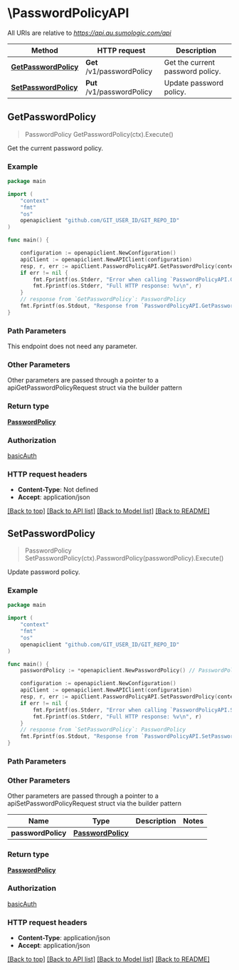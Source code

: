 # \PasswordPolicyAPI

All URIs are relative to *https://api.au.sumologic.com/api*

Method | HTTP request | Description
------------- | ------------- | -------------
[**GetPasswordPolicy**](PasswordPolicyAPI.md#GetPasswordPolicy) | **Get** /v1/passwordPolicy | Get the current password policy.
[**SetPasswordPolicy**](PasswordPolicyAPI.md#SetPasswordPolicy) | **Put** /v1/passwordPolicy | Update password policy.



## GetPasswordPolicy

> PasswordPolicy GetPasswordPolicy(ctx).Execute()

Get the current password policy.



### Example

```go
package main

import (
    "context"
    "fmt"
    "os"
    openapiclient "github.com/GIT_USER_ID/GIT_REPO_ID"
)

func main() {

    configuration := openapiclient.NewConfiguration()
    apiClient := openapiclient.NewAPIClient(configuration)
    resp, r, err := apiClient.PasswordPolicyAPI.GetPasswordPolicy(context.Background()).Execute()
    if err != nil {
        fmt.Fprintf(os.Stderr, "Error when calling `PasswordPolicyAPI.GetPasswordPolicy``: %v\n", err)
        fmt.Fprintf(os.Stderr, "Full HTTP response: %v\n", r)
    }
    // response from `GetPasswordPolicy`: PasswordPolicy
    fmt.Fprintf(os.Stdout, "Response from `PasswordPolicyAPI.GetPasswordPolicy`: %v\n", resp)
}
```

### Path Parameters

This endpoint does not need any parameter.

### Other Parameters

Other parameters are passed through a pointer to a apiGetPasswordPolicyRequest struct via the builder pattern


### Return type

[**PasswordPolicy**](PasswordPolicy.md)

### Authorization

[basicAuth](../README.md#basicAuth)

### HTTP request headers

- **Content-Type**: Not defined
- **Accept**: application/json

[[Back to top]](#) [[Back to API list]](../README.md#documentation-for-api-endpoints)
[[Back to Model list]](../README.md#documentation-for-models)
[[Back to README]](../README.md)


## SetPasswordPolicy

> PasswordPolicy SetPasswordPolicy(ctx).PasswordPolicy(passwordPolicy).Execute()

Update password policy.



### Example

```go
package main

import (
    "context"
    "fmt"
    "os"
    openapiclient "github.com/GIT_USER_ID/GIT_REPO_ID"
)

func main() {
    passwordPolicy := *openapiclient.NewPasswordPolicy() // PasswordPolicy | 

    configuration := openapiclient.NewConfiguration()
    apiClient := openapiclient.NewAPIClient(configuration)
    resp, r, err := apiClient.PasswordPolicyAPI.SetPasswordPolicy(context.Background()).PasswordPolicy(passwordPolicy).Execute()
    if err != nil {
        fmt.Fprintf(os.Stderr, "Error when calling `PasswordPolicyAPI.SetPasswordPolicy``: %v\n", err)
        fmt.Fprintf(os.Stderr, "Full HTTP response: %v\n", r)
    }
    // response from `SetPasswordPolicy`: PasswordPolicy
    fmt.Fprintf(os.Stdout, "Response from `PasswordPolicyAPI.SetPasswordPolicy`: %v\n", resp)
}
```

### Path Parameters



### Other Parameters

Other parameters are passed through a pointer to a apiSetPasswordPolicyRequest struct via the builder pattern


Name | Type | Description  | Notes
------------- | ------------- | ------------- | -------------
 **passwordPolicy** | [**PasswordPolicy**](PasswordPolicy.md) |  | 

### Return type

[**PasswordPolicy**](PasswordPolicy.md)

### Authorization

[basicAuth](../README.md#basicAuth)

### HTTP request headers

- **Content-Type**: application/json
- **Accept**: application/json

[[Back to top]](#) [[Back to API list]](../README.md#documentation-for-api-endpoints)
[[Back to Model list]](../README.md#documentation-for-models)
[[Back to README]](../README.md)

